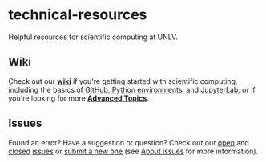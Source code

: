 # technical-resources
Helpful resources for scientific computing at UNLV.

## Wiki
Check out our [**wiki**](https://github.com/UNLV-SPFG/technical-resources/wiki) if you're getting started with scientific computing, including the basics of [GitHub](https://github.com/UNLV-SPFG/technical-resources/wiki/Getting-Started#github), [Python environments](https://github.com/UNLV-SPFG/technical-resources/wiki/Getting-Started#miniconda), and [JupyterLab](https://github.com/UNLV-SPFG/technical-resources/wiki/Getting-Started#jupyterlab), or if you're looking for more [**Advanced Topics**](https://github.com/UNLV-SPFG/technical-resources/wiki#advanced--special-topics).

## Issues
Found an error? Have a suggestion or question?
Check out our [open](https://github.com/UNLV-SPFG/technical-resources/issues) and [closed](https://github.com/UNLV-SPFG/technical-resources/issues?q=is%3Aissue+is%3Aclosed) [issues](https://github.com/UNLV-SPFG/technical-resources/issues) or [submit a new one](https://github.com/UNLV-SPFG/technical-resources/issues/new) (see [About issues](https://docs.github.com/en/issues/tracking-your-work-with-issues/about-issues) for more information).
